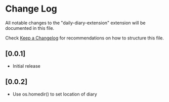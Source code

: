 # Change Log

All notable changes to the "daily-diary-extension" extension will be documented in this file.

Check [Keep a Changelog](http://keepachangelog.com/) for recommendations on how to structure this file.

## [0.0.1]

- Initial release

## [0.0.2]

- Use os.homedir() to set location of diary
